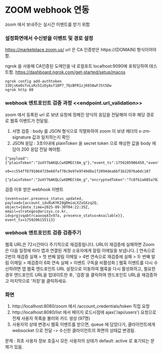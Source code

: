 # ZOOM webhook 연동

zoom 에서 보내주는 실시간 이벤트를 받기 위함


### 설정화면에서 수신받을 이벤트 및 경로 설정

https://marketplace.zoom.us/
url 은 CA 인증받은 https://[DOMAIN] 형식이어야함.

ngrok 을 사용해 CA인증된 도메인을 내 로컬포트 localhost:9090에 포워딩하여 테스트함.
https://dashboard.ngrok.com/get-started/setup/macos

```
ngrok config add-authtoken 33OjsKe0sTvLsRz5IzDyAsf18P7_7QzBFR1zjK658wFJSt5Dw
ngrok http 80
```

### webhook 엔트포인트 검증 과정 <<endpoint.url_validation>>

zoom 에서 등록된 url 로 보낸 요청에 정해진 양식의 응답을 전달해야 이후 해당 경로로 웹훅 이벤트가 전달됨.
1. 서명 검증 : body 를 JSON 형식으로 직렬화하여 zoom 이 보낸 헤더의 x-zm-signature 값과 일치하는지 확인 
2. JSON 응답 : 3초이내에 plainToken 을 secret token 으로 해싱한 값을 body 에 담아 200 응답 전달 해야함.

```
{"payload":{"plainToken":"2oXY7bAKQLCwXDMECt8m_g"},"event_ts":1759205906459,"event":"endpoint.url_validation"}

v0=cc554ff6791064729e68faf78c9e97e9f49d8a1f2094deabbf1b22076a6dc187

{"plainToken":"2oXY7bAKQLCwXDMECt8m_g","encryptedToken":"7c8fb1a685a782598c47b2cc75da736108fb1d7ceb223837f7ae69c1bdefb3ac"}
```

검증 이후 받은 webhook 이벤트
```
{event=user.presence_status_updated, 
payload={account_id=RuKYKI0gRmioLXZxGXzq2Q, 
object={date_time=2025-09-30T04:22:35Z, 
email=strategos@arisys.co.kr, 
id=prgjvqabtrcaaxoq43x97a, presence_status=Available}}, 
event_ts=1759206155113}
```

### webhook 엔트포인트 검증 검증주기

웹훅 URL은 72시간마다 주기적으로 재검증됩니다. URL이 재검증에 실패하면 Zoom은 다음 일정에 따라 앱과 연결된 계정 소유자에게 알림 이메일을 보냅니다.
[ 연속으로 2번의 재검증 실패 > 첫 번째 알림 이메일 > 4번 연속으로 재검증에 실패 > 두 번째 알림 이메일 > 재검증이 6회 연속 실패 > 이벤트 구독을 비활성화 ]
웹훅 이벤트를 다시 수신하려면 앱 웹훅 엔드포인트 URL 설정으로 이동하여 웹훅을 다시 활성화하고, 필요한 경우 엔드포인트 URL을 업데이트한 후, '검증'을 클릭하여 엔드포인트 URL을 재검증하고 마지막으로 '저장'을 클릭하세요.


### 화면

1. http://localhost:8080/zoom 에서 /account_credentials/token 직접 요청
2. http://localhost:8080/list 에서 페이지 로드시점에 ajax('/api/users') 요청으로 전체 사용자 목록을 불러와 카드 생성 (97명)
3. 사용자의 상태 변경시 웹훅 이벤트를 받으면, queue 에 담았다가, 클라이언트에게 websocket 으로 전달 -> 수신한 클라이언트의 화면의 상태값 변경됨.

문제 : 최초 사용자 정보 호출시 모든 사용자의 상태가 default: active 로 표기되는 문제가 있음.
